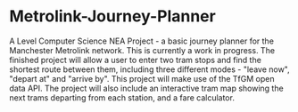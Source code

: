 # Metrolink-Journey-Planner
A Level Computer Science NEA Project - a basic journey planner for the Manchester Metrolink network.
This is currently a work in progress. The finished project will allow a user to enter two tram stops and find the shortest route between them, including three different modes - "leave now", "depart at" and "arrive by". This project will make use of the TfGM open data API. The project will also include an interactive tram map showing the next trams departing from each station, and a fare calculator.
